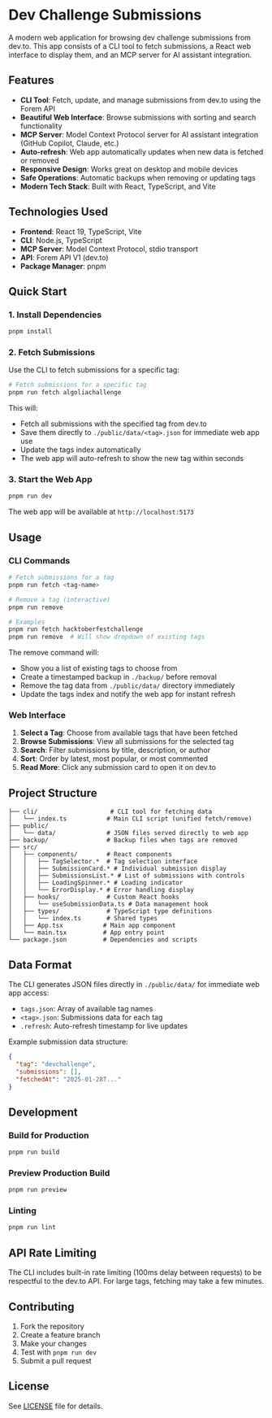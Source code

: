 # Dev Challenge Submissions

A modern web application for browsing dev challenge submissions from dev.to. This app consists of a CLI tool to fetch submissions, a React web interface to display them, and an MCP server for AI assistant integration.

## Features

- **CLI Tool**: Fetch, update, and manage submissions from dev.to using the Forem API
- **Beautiful Web Interface**: Browse submissions with sorting and search functionality
- **MCP Server**: Model Context Protocol server for AI assistant integration (GitHub Copilot, Claude, etc.)
- **Auto-refresh**: Web app automatically updates when new data is fetched or removed
- **Responsive Design**: Works great on desktop and mobile devices
- **Safe Operations**: Automatic backups when removing or updating tags
- **Modern Tech Stack**: Built with React, TypeScript, and Vite

## Technologies Used

- **Frontend**: React 19, TypeScript, Vite
- **CLI**: Node.js, TypeScript
- **MCP Server**: Model Context Protocol, stdio transport
- **API**: Forem API V1 (dev.to)
- **Package Manager**: pnpm

## Quick Start

### 1. Install Dependencies

```bash
pnpm install
```

### 2. Fetch Submissions

Use the CLI to fetch submissions for a specific tag:

```bash
# Fetch submissions for a specific tag
pnpm run fetch algoliachallenge
```

This will:
- Fetch all submissions with the specified tag from dev.to
- Save them directly to `./public/data/<tag>.json` for immediate web app use
- Update the tags index automatically
- The web app will auto-refresh to show the new tag within seconds

### 3. Start the Web App

```bash
pnpm run dev
```

The web app will be available at `http://localhost:5173`

## Usage

### CLI Commands

```bash
# Fetch submissions for a tag
pnpm run fetch <tag-name>

# Remove a tag (interactive)
pnpm run remove

# Examples
pnpm run fetch hacktoberfestchallenge
pnpm run remove  # Will show dropdown of existing tags
```

The remove command will:
- Show you a list of existing tags to choose from
- Create a timestamped backup in `./backup/` before removal
- Remove the tag data from `./public/data/` directory immediately
- Update the tags index and notify the web app for instant refresh

### Web Interface

1. **Select a Tag**: Choose from available tags that have been fetched
2. **Browse Submissions**: View all submissions for the selected tag
3. **Search**: Filter submissions by title, description, or author
4. **Sort**: Order by latest, most popular, or most commented
5. **Read More**: Click any submission card to open it on dev.to

## Project Structure

```
├── cli/                    # CLI tool for fetching data
│   └── index.ts           # Main CLI script (unified fetch/remove)
├── public/
│   └── data/              # JSON files served directly to web app
├── backup/                # Backup files when tags are removed
├── src/
│   ├── components/        # React components
│   │   ├── TagSelector.*  # Tag selection interface
│   │   ├── SubmissionCard.* # Individual submission display
│   │   ├── SubmissionsList.* # List of submissions with controls
│   │   ├── LoadingSpinner.* # Loading indicator
│   │   └── ErrorDisplay.* # Error handling display
│   ├── hooks/             # Custom React hooks
│   │   └── useSubmissionData.ts # Data management hook
│   ├── types/             # TypeScript type definitions
│   │   └── index.ts       # Shared types
│   ├── App.tsx           # Main app component
│   └── main.tsx          # App entry point
└── package.json          # Dependencies and scripts
```

## Data Format

The CLI generates JSON files directly in `./public/data/` for immediate web app access:

- `tags.json`: Array of available tag names
- `<tag>.json`: Submissions data for each tag
- `.refresh`: Auto-refresh timestamp for live updates

Example submission data structure:
```json
{
  "tag": "devchallenge",
  "submissions": [],
  "fetchedAt": "2025-01-28T..."
}
```

## Development

### Build for Production

```bash
pnpm run build
```

### Preview Production Build

```bash
pnpm run preview
```

### Linting

```bash
pnpm run lint
```

## API Rate Limiting

The CLI includes built-in rate limiting (100ms delay between requests) to be respectful to the dev.to API. For large tags, fetching may take a few minutes.

## Contributing

1. Fork the repository
2. Create a feature branch
3. Make your changes
4. Test with `pnpm run dev`
5. Submit a pull request

## License

See [LICENSE](LICENSE) file for details.
